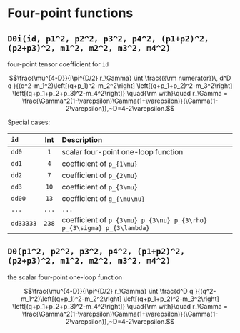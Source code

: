 # Four-point functions

## `D0i(id, p1^2, p2^2, p3^2, p4^2, (p1+p2)^2, (p2+p3)^2, m1^2, m2^2, m3^2, m4^2)`

four-point tensor coefficient for `id`

```math
\frac{\mu^{4-D}}{i\pi^{D/2} r_\Gamma} \int
\frac{({\rm numerator})\, d^D q }{(q^2-m_1^2)\left[(q+p_1)^2-m_2^2\right]
\left[(q+p_1+p_2)^2-m_3^2\right] \left[(q+p_1+p_2+p_3)^2-m_4^2\right]}
\quad{\rm with}\quad r_\Gamma = \frac{\Gamma^2(1-\varepsilon)\Gamma(1+\varepsilon)}{\Gamma(1-2\varepsilon)},~D=4-2\varepsilon.
```

Special cases:

| `id` | Int | Description |
|:---|:---:|:---|
| `dd0` |`1` | scalar four-point one-loop function |
| `dd1` | `4` | coefficient of ``p_{1\mu}`` |
| `dd2` | `7` | coefficient of ``p_{2\mu}`` |
| `dd3` | `10` | coefficient of ``p_{3\mu}`` |
| `dd00` | `13` | coefficient of ``g_{\mu\nu}`` |
| `...` | `...` |  `...` |
| `dd33333` | `238` | coefficient of ``p_{3\mu} p_{3\nu} p_{3\rho} p_{3\sigma} p_{3\lambda}`` |

##  `D0(p1^2, p2^2, p3^2, p4^2, (p1+p2)^2, (p2+p3)^2, m1^2, m2^2, m3^2, m4^2)`

the scalar four-point one-loop function

```math
\frac{\mu^{4-D}}{i\pi^{D/2} r_\Gamma} \int
\frac{d^D q }{(q^2-m_1^2)\left[(q+p_1)^2-m_2^2\right]
\left[(q+p_1+p_2)^2-m_3^2\right] \left[(q+p_1+p_2+p_3)^2-m_4^2\right]}
\quad{\rm with}\quad r_\Gamma = \frac{\Gamma^2(1-\varepsilon)\Gamma(1+\varepsilon)}{\Gamma(1-2\varepsilon)},~D=4-2\varepsilon.
```

